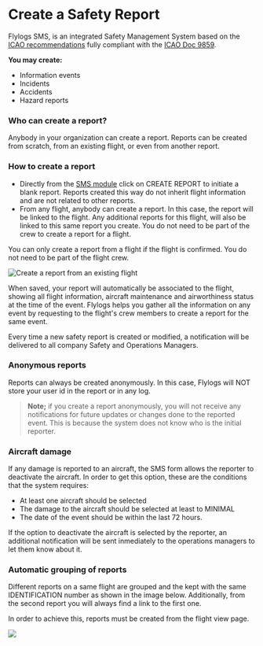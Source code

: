 # Create a Safety Report

Flylogs SMS, is an integrated Safety Management System based on the [ICAO recommendations](https://www.unitingaviation.com/publications/safetymanagementimplementation/content/#/) fully compliant with the [ICAO Doc 9859](https://www.icao.int/safety/safetymanagement/pages/guidancematerial.aspx).

**You may create:**

* Information events
* Incidents
* Accidents
* Hazard reports



### Who can create a report?

Anybody in your organization can create a report. Reports can be created from scratch, from an existing flight, or even from another report.

### How to create a report

* Directly from the [SMS module](https://www.flylogs.com/features/safety-management) click on CREATE REPORT to initiate a blank report. Reports created this way do not inherit flight information and are not related to other reports.
* From any flight, anybody can create a report. In this case, the report will be linked to the flight. Any additional reports for this flight, will also be linked to this same report you create. You do not need to be part of the crew to create a report for a flight.

You can only create a report from a flight if the flight is confirmed. You do not need to be part of the flight crew.&#x20;



![Create a report from an existing flight](https://tawk.link/61f94bae9bd1f31184da67e3/kb/attachments/fHUiacthHN.png)

When saved, your report will automatically be associated to the flight, showing all flight information, aircraft maintenance and airworthiness status at the time of the event. Flylogs helps you gather all the information on any event by requesting to the flight's crew members to create a report for the same event.

Every time a new safety report is created or modified, a notification will be delivered to all company Safety and Operations Managers.

### Anonymous reports

Reports can always be created anonymously. In this case, Flylogs will NOT store your user id in the report or in any log.

> **Note;** if you create a report anonymously, you will not receive any notifications for future updates or changes done to the reported event. This is because the system does not know who is the initial reporter.

### Aircraft damage

If any damage is reported to an aircraft, the SMS form allows the reporter to deactivate the aircraft. In order to get this option, these are the conditions that the system requires:

* At least one aircraft should be selected
* The damage to the aircraft should be selected at least to MINIMAL
* The date of the event should be within the last 72 hours.

If the option to deactivate the aircraft is selected by the reporter, an additional notification will be sent inmediately to the operations managers to let them know about it.

### Automatic grouping of reports

Different reports on a same flight are grouped and the kept with the same IDENTIFICATION number as shown in the image below. Additionally, from the second report you will always find a link to the first one.

In order to achieve this, reports must be created from the flight view page.

![](https://tawk.link/61f94bae9bd1f31184da67e3/kb/attachments/d\_DPS1qYAB.jpeg)
